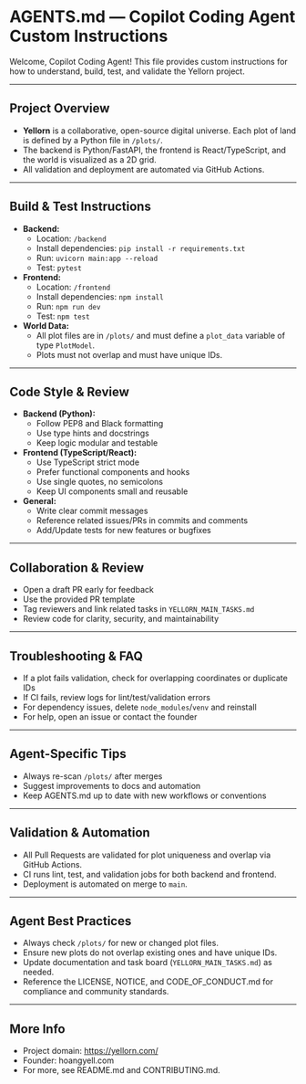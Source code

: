 
# AGENTS.md — Copilot Coding Agent Custom Instructions

Welcome, Copilot Coding Agent! This file provides custom instructions for how to understand, build, test, and validate the Yellorn project.

---

## Project Overview
- **Yellorn** is a collaborative, open-source digital universe. Each plot of land is defined by a Python file in `/plots/`.
- The backend is Python/FastAPI, the frontend is React/TypeScript, and the world is visualized as a 2D grid.
- All validation and deployment are automated via GitHub Actions.

---

## Build & Test Instructions
- **Backend:**
  - Location: `/backend`
  - Install dependencies: `pip install -r requirements.txt`
  - Run: `uvicorn main:app --reload`
  - Test: `pytest`
- **Frontend:**
  - Location: `/frontend`
  - Install dependencies: `npm install`
  - Run: `npm run dev`
  - Test: `npm test`
- **World Data:**
  - All plot files are in `/plots/` and must define a `plot_data` variable of type `PlotModel`.
  - Plots must not overlap and must have unique IDs.

---

## Code Style & Review
- **Backend (Python):**
  - Follow PEP8 and Black formatting
  - Use type hints and docstrings
  - Keep logic modular and testable
- **Frontend (TypeScript/React):**
  - Use TypeScript strict mode
  - Prefer functional components and hooks
  - Use single quotes, no semicolons
  - Keep UI components small and reusable
- **General:**
  - Write clear commit messages
  - Reference related issues/PRs in commits and comments
  - Add/Update tests for new features or bugfixes

---

## Collaboration & Review
- Open a draft PR early for feedback
- Use the provided PR template
- Tag reviewers and link related tasks in `YELLORN_MAIN_TASKS.md`
- Review code for clarity, security, and maintainability

---

## Troubleshooting & FAQ
- If a plot fails validation, check for overlapping coordinates or duplicate IDs
- If CI fails, review logs for lint/test/validation errors
- For dependency issues, delete `node_modules`/`venv` and reinstall
- For help, open an issue or contact the founder

---

## Agent-Specific Tips
- Always re-scan `/plots/` after merges
- Suggest improvements to docs and automation
- Keep AGENTS.md up to date with new workflows or conventions

---

## Validation & Automation
- All Pull Requests are validated for plot uniqueness and overlap via GitHub Actions.
- CI runs lint, test, and validation jobs for both backend and frontend.
- Deployment is automated on merge to `main`.

---

## Agent Best Practices
- Always check `/plots/` for new or changed plot files.
- Ensure new plots do not overlap existing ones and have unique IDs.
- Update documentation and task board (`YELLORN_MAIN_TASKS.md`) as needed.
- Reference the LICENSE, NOTICE, and CODE_OF_CONDUCT.md for compliance and community standards.

---

## More Info
- Project domain: https://yellorn.com/
- Founder: hoangyell.com
- For more, see README.md and CONTRIBUTING.md.
